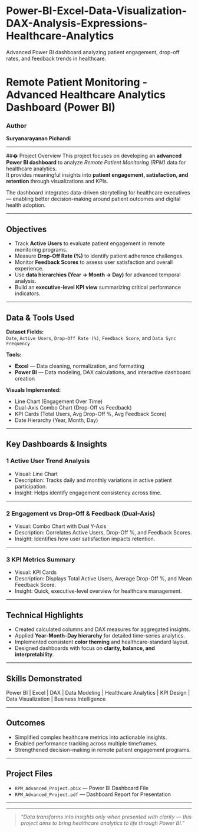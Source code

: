 # Power-BI-Excel-Data-Visualization-DAX-Analysis-Expressions-Healthcare-Analytics
Advanced Power BI dashboard analyzing patient engagement, drop-off rates, and feedback trends in healthcare.
#  Remote Patient Monitoring - Advanced Healthcare Analytics Dashboard (Power BI)

### Author
**Suryanarayanan Pichandi**

---

##� Project Overview
This project focuses on developing an **advanced Power BI dashboard** to analyze *Remote Patient Monitoring (RPM)* data for healthcare analytics.  
It provides meaningful insights into **patient engagement, satisfaction, and retention** through visualizations and KPIs.

The dashboard integrates data-driven storytelling for healthcare executives — enabling better decision-making around patient outcomes and digital health adoption.

---

## Objectives
- Track **Active Users** to evaluate patient engagement in remote monitoring programs.  
- Measure **Drop-Off Rate (%)** to identify patient adherence challenges.  
- Monitor **Feedback Scores** to assess user satisfaction and overall experience.  
- Use **data hierarchies (Year → Month → Day)** for advanced temporal analysis.  
- Build an **executive-level KPI view** summarizing critical performance indicators.

---

## Data & Tools Used
**Dataset Fields:**  
`Date`, `Active Users`, `Drop-Off Rate (%)`, `Feedback Score`, and `Data Sync Frequency`

**Tools:**
-  **Excel** — Data cleaning, normalization, and formatting  
-  **Power BI** — Data modeling, DAX calculations, and interactive dashboard creation  

**Visuals Implemented:**
- Line Chart (Engagement Over Time)  
- Dual-Axis Combo Chart (Drop-Off vs Feedback)  
- KPI Cards (Total Users, Avg Drop-Off %, Avg Feedback Score)  
- Date Hierarchy (Year, Month, Day)  

---

##  Key Dashboards & Insights

### **1️ Active User Trend Analysis**
- Visual: Line Chart  
- Description: Tracks daily and monthly variations in active patient participation.  
- Insight: Helps identify engagement consistency across time.

---

### **2️ Engagement vs Drop-Off & Feedback (Dual-Axis)**
- Visual: Combo Chart with Dual Y-Axis  
- Description: Correlates Active Users, Drop-Off %, and Feedback Scores.  
- Insight: Identifies how user satisfaction impacts retention.

---

### **3️ KPI Metrics Summary**
- Visual: KPI Cards  
- Description: Displays Total Active Users, Average Drop-Off %, and Mean Feedback Score.  
- Insight: Quick, executive-level overview for healthcare management.

---

##  Technical Highlights
- Created calculated columns and DAX measures for aggregated insights.  
- Applied **Year-Month-Day hierarchy** for detailed time-series analytics.  
- Implemented consistent **color theming** and healthcare-standard layout.  
- Designed dashboards with focus on **clarity, balance, and interpretability**.  

---

##  Skills Demonstrated
Power BI | Excel | DAX | Data Modeling | Healthcare Analytics | KPI Design | Data Visualization | Business Intelligence

---

##  Outcomes
- Simplified complex healthcare metrics into actionable insights.  
- Enabled performance tracking across multiple timeframes.  
- Strengthened decision-making in remote patient engagement programs.  

---

##  Project Files
- `RPM_Advanced_Project.pbix` — Power BI Dashboard File  
- `RPM_Advanced_Project.pdf` — Dashboard Report for Presentation  

---

---

> *“Data transforms into insights only when presented with clarity — this project aims to bring healthcare analytics to life through Power BI.”*
